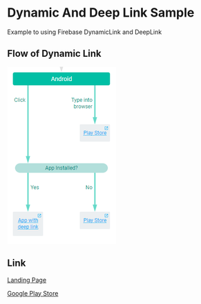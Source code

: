 # Dynamic And Deep Link Sample
Example to using Firebase DynamicLink and DeepLink

## Flow of Dynamic Link 

![DynamicLink](./image/dynamic%20link.PNG)

## Link
[Landing Page](https://nethrureferrer-4b919.firebaseapp.com)

[Google Play Store](https://play.google.com/store/apps/details?id=io.datalive.deeplink)
